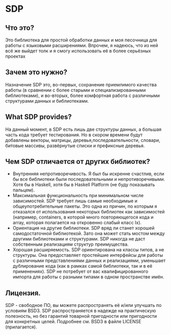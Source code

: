# SDP

Что это?
--------------------------------------------------------------------------------
Это библиотека для простой обработки данных и моя песочница для работы с
языковыми расширениями. Впрочем, я надеюсь, что из ней всё же выйдет толк и я
смогу использовать её в более серьёзных проектах

Зачем это нужно?
--------------------------------------------------------------------------------
Назначение SDP это, во-первых, сохранение приемлимого качества работы (в
сравнении с более старыми и специализированными библиотеками), и во-вторых,
более комфортная работа с различными структурами данных и библиотеками.

What SDP provides?
--------------------------------------------------------------------------------
На данный момент, в SDP есть лишь две структуры данных, а большая часть кода
требует тестирования. Но в скором времени будут добавлены векторы, матрицы,
деревья,последовательности, словари, битовые массивы, развёрнутые списки и
префиксные деревья.

Чем SDP отличается от других библиотек?
--------------------------------------------------------------------------------
* Внутренняя непротиворечивость. Я был бы искренне счастлив, если бы все
библиотеки были последовательными и непротиворечивыми. Хотя бы в Haskell, хотя
бы в Haskell Platform (не буду показывать пальцем).
* Максимальная функциональность при минимальном числе зависимостей. SDP требует
лишь самые необходимые и общеупотребительные пакеты. Это одна из причин, по
которым я отказался от использования некоторых библиотек как зависимостей
(например, containers, в которой много повторяющегося кода и array, которая
полагается на откровенно слабый класс Ix).
* Ориентация на другие библиотеки. SDP вряд ли станет хорошей самодостаточной
библиотекой. Зато она может стать мостом между другими библиотеками и
структурами. SDP никогда не даст собственным реализациям структур преимущества.
* Хорошая расширяемость. SDP ориентирована на классы типов, а не структуры.
Она предоставляет простейшие интерфейсы для работы с различными представлениями
данных и реализациями, уменьшает дублирование кода (как в рамках самой
библиотеки, так и в её применениях). SDP не потребует от вас квалифицированного
импорта для работы с разными типами в одном пространстве имён.

Лицензия.
--------------------------------------------------------------------------------
SDP - свободное ПО, вы можете распространять её и/или улучшать по условиям BSD3.
SDP распространяется в надежде на практическую полезность, но без гарантий
товарной пригодности или пригодности для конкретных целей. Подробнее см. BSD3 в
файле LICENSE (прилагается).

